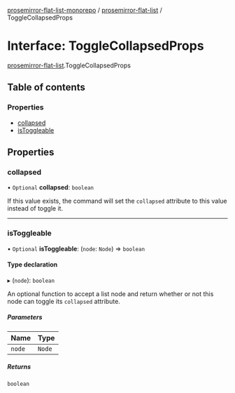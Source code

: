 [prosemirror-flat-list-monorepo](../README.md) / [prosemirror-flat-list](../modules/prosemirror_flat_list.md) / ToggleCollapsedProps

# Interface: ToggleCollapsedProps

[prosemirror-flat-list](../modules/prosemirror_flat_list.md).ToggleCollapsedProps

## Table of contents

### Properties

- [collapsed](prosemirror_flat_list.ToggleCollapsedProps.md#collapsed)
- [isToggleable](prosemirror_flat_list.ToggleCollapsedProps.md#istoggleable)

## Properties

### collapsed

• `Optional` **collapsed**: `boolean`

If this value exists, the command will set the `collapsed` attribute to
this value instead of toggle it.

___

### isToggleable

• `Optional` **isToggleable**: (`node`: `Node`) => `boolean`

#### Type declaration

▸ (`node`): `boolean`

An optional function to accept a list node and return whether or not this
node can toggle its `collapsed` attribute.

##### Parameters

| Name | Type |
| :------ | :------ |
| `node` | `Node` |

##### Returns

`boolean`
